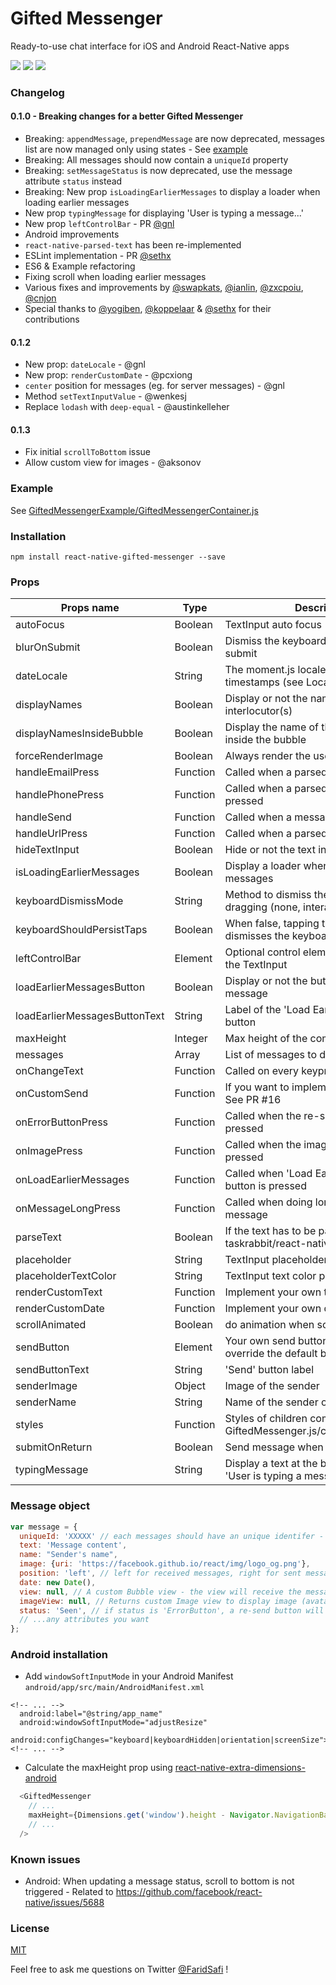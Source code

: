 # Gifted Messenger
Ready-to-use chat interface for iOS and Android React-Native apps

![](https://raw.githubusercontent.com/FaridSafi/react-native-gifted-messenger/master/screenshots/capture.gif)
![](https://raw.githubusercontent.com/FaridSafi/react-native-gifted-messenger/master/screenshots/messenger-1.png)
![](https://raw.githubusercontent.com/FaridSafi/react-native-gifted-messenger/master/screenshots/messenger-2.png)


### Changelog
#### 0.1.0 - Breaking changes for a better Gifted Messenger
- Breaking: `appendMessage`, `prependMessage` are now deprecated, messages list are now managed only using states - See [example](https://github.com/FaridSafi/react-native-gifted-messenger/blob/master/GiftedMessengerExample/GiftedMessengerContainer.js)
- Breaking: All messages should now contain a `uniqueId` property
- Breaking: `setMessageStatus` is now deprecated, use the message attribute `status` instead
- Breaking: New prop `isLoadingEarlierMessages` to display a loader when loading earlier messages
- New prop `typingMessage` for displaying 'User is typing a message...'
- New prop `leftControlBar` - PR [@gnl](https://github.com/gnl)
- Android improvements
- `react-native-parsed-text` has been re-implemented
- ESLint implementation - PR [@sethx](https://github.com/sethx)
- ES6 & Example refactoring
- Fixing scroll when loading earlier messages
- Various fixes and improvements by [@swapkats](https://github.com/swapkats), [@ianlin](https://github.com/ianlin), [@zxcpoiu](https://github.com/zxcpoiu), [@cnjon](https://github.com/cnjon)
- Special thanks to [@yogiben](https://github.com/yogiben), [@koppelaar](https://github.com/koppelaar) & [@sethx](https://github.com/sethx) for their contributions

#### 0.1.2
- New prop: `dateLocale` - @gnl
- New prop: `renderCustomDate` - @pcxiong
- `center` position for messages (eg. for server messages) - @gnl
- Method `setTextInputValue` - @wenkesj
- Replace `lodash` with `deep-equal` - @austinkelleher

#### 0.1.3
- Fix initial `scrollToBottom` issue
- Allow custom view for images - @aksonov


### Example
See [GiftedMessengerExample/GiftedMessengerContainer.js](https://raw.githubusercontent.com/FaridSafi/react-native-gifted-messenger/master/GiftedMessengerExample/GiftedMessengerContainer.js)

### Installation
```npm install react-native-gifted-messenger --save```

### Props


| Props name                    | Type     | Description                                                                | Platform | Default                          |
| ----------------------------- | -------- | -------------------------------------------------------------------------- | -------- | -------------------------------- |
| autoFocus                     | Boolean  | TextInput auto focus                                                       | Both     | true                             |
| blurOnSubmit                  | Boolean  | Dismiss the keyboard when clicking on submit                               | Both     | false                            |
| dateLocale                    | String   | The moment.js locale used for displaying timestamps (see Locale.js)        | Both     | ''                               |
| displayNames                  | Boolean  | Display or not the name of the interlocutor(s)                             | Both     | true                             |
| displayNamesInsideBubble      | Boolean  | Display the name of the interlocutor(s) inside the bubble                  | Both     | false                            |
| forceRenderImage              | Boolean  | Always render the users images (avatar)                                    | Both     | false                            |
| handleEmailPress              | Function | Called when a parsed email is pressed                                      | iOS      | (email) => {}                    |
| handlePhonePress              | Function | Called when a parsed phone number is pressed                               | iOS      | (phone) => {}                    |
| handleSend                    | Function | Called when a message is Sent                                              | Both     | (message, rowID) => {}           |
| handleUrlPress                | Function | Called when a parsed url is pressed                                        | iOS      | (url) => {}                      |
| hideTextInput                 | Boolean  | Hide or not the text input                                                 | Both     | false                            |
| isLoadingEarlierMessages      | Boolean  | Display a loader when loading earlier messages                             | Both     | false                            |
| keyboardDismissMode           | String   | Method to dismiss the keyboard when dragging (none, interactive, on-drag)  | Both     | interactive                      |
| keyboardShouldPersistTaps     | Boolean  | When false, tapping the scrollview dismisses the keyboard.                 | Both     | true                             |
| leftControlBar                | Element  | Optional control element displayed left of the TextInput                   | Both     | null                             |
| loadEarlierMessagesButton     | Boolean  | Display or not the button to load earlier message                          | Both     | false                            |
| loadEarlierMessagesButtonText | String   | Label of the 'Load Earlier Messages' button                                | Both     | 'Load earlier messages'          |
| maxHeight                     | Integer  | Max height of the component                                                | Both     | Dimensions.get('window').height  |
| messages                      | Array    | List of messages to display                                                | Both     | []                               |
| onChangeText                  | Function | Called on every keypress in the TextInput                                  | Both     | (text) => {}                     |
| onCustomSend                  | Function | If you want to implement a progress bar. See PR #16                        | Both     | (message) => {}                  |
| onErrorButtonPress            | Function | Called when the re-send button is pressed                                  | Both     | (message, rowID) => {}           |
| onImagePress                  | Function | Called when the image of a message is pressed                              | Both     | (rowData, rowID) => {}           |
| onLoadEarlierMessages         | Function | Called when 'Load Earlier Message' button is pressed                       | Both     | (oldestMessage, callback) => {}  |
| onMessageLongPress            | Function | Called when doing long press on a message                                  | Both     | (rowData) => {}                       |
| parseText                     | Boolean  | If the text has to be parsed with taskrabbit/react-native-parsed-text      | iOS      | true                             |
| placeholder                   | String   | TextInput placeholder                                                      | Both     | 'Type a message...'              |
| placeholderTextColor          | String   | TextInput text color placeholder                                           | Both     | '#ccc'                           |
| renderCustomText              | Function | Implement your own text rendering                                          | Both     | (rowData) => {}                  |
| renderCustomDate              | Function | Implement your own date rendering                                          | Both     | (rowData, previousData) => {}                  |
| scrollAnimated                | Boolean  | do animation when scrolling                                                | Both     | true                             |
| sendButton                    | Element  | Your own send button element to override the default button                | Both     | null                             |
| sendButtonText                | String   | 'Send' button label                                                        | Both     | 'Send'                           |
| senderImage                   | Object   | Image of the sender                                                        | Both     | null                             |
| senderName                    | String   | Name of the sender of the messages                                         | Both     | 'Sender'                         |
| styles                        | Function | Styles of children components - See GiftedMessenger.js/componentWillMount  | Both     | {}                               |
| submitOnReturn                | Boolean  | Send message when clicking on submit                                       | Both     | false                            |
| typingMessage                 | String   | Display a text at the bottom of the list. Eg: 'User is typing a message'   | Both     | ''                               |


### Message object

```js
var message = {
  uniqueId: 'XXXXX' // each messages should have an unique identifer - mandatory
  text: 'Message content',
  name: "Sender's name",
  image: {uri: 'https://facebook.github.io/react/img/logo_og.png'},
  position: 'left', // left for received messages, right for sent messages, center for server messages
  date: new Date(),
  view: null, // A custom Bubble view - the view will receive the message attributes as props
  imageView: null, // Returns custom Image view to display image (avatar) for the message
  status: 'Seen', // if status is 'ErrorButton', a re-send button will be displayed
  // ...any attributes you want
};
```

### Android installation
- Add `windowSoftInputMode` in your Android Manifest `android/app/src/main/AndroidManifest.xml`
```
<!-- ... -->
  android:label="@string/app_name"
  android:windowSoftInputMode="adjustResize"
  android:configChanges="keyboard|keyboardHidden|orientation|screenSize">
<!-- ... -->
```
- Calculate the maxHeight prop using [react-native-extra-dimensions-android](https://github.com/jaysoo/react-native-extra-dimensions-android)
```js
  <GiftedMessenger
    // ...
    maxHeight={Dimensions.get('window').height - Navigator.NavigationBar.Styles.General.NavBarHeight - ExtraDimensions.get('STATUS_BAR_HEIGHT')}
    // ...
  />
```

### Known issues
- Android: When updating a message status, scroll to bottom is not triggered - Related to https://github.com/facebook/react-native/issues/5688


### License

[MIT](LICENSE)


Feel free to ask me questions on Twitter [@FaridSafi](https://www.twitter.com/FaridSafi) !
